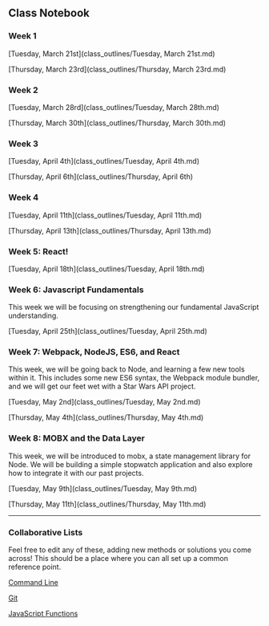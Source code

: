 ## Class Notebook

### Week 1

[Tuesday, March 21st](class_outlines/Tuesday, March 21st.md)

[Thursday, March 23rd](class_outlines/Thursday, March 23rd.md)

### Week 2

[Tuesday, March 28rd](class_outlines/Tuesday, March 28th.md)

[Thursday, March 30th](class_outlines/Thursday, March 30th.md)

### Week 3

[Tuesday, April 4th](class_outlines/Tuesday, April 4th.md)

[Thursday, April 6th](class_outlines/Thursday, April 6th)

### Week 4

[Tuesday, April 11th](class_outlines/Tuesday, April 11th.md)

[Thursday, April 13th](class_outlines/Thursday, April 13th.md)

### Week 5: React!

[Tuesday, April 18th](class_outlines/Tuesday, April 18th.md)

### Week 6: Javascript Fundamentals

This week we will be focusing on strengthening our fundamental JavaScript understanding.

[Tuesday, April 25th](class_outlines/Tuesday, April 25th.md)

### Week 7: Webpack, NodeJS, ES6, and React

This week, we will be going back to Node, and learning a few new tools within it. This includes some new
ES6 syntax, the Webpack module bundler, and we will get our feet wet with a Star Wars API project.

[Tuesday, May 2nd](class_outlines/Tuesday, May 2nd.md)

[Thursday, May 4th](class_outlines/Thursday, May 4th.md)

### Week 8: MOBX and the Data Layer

This week, we will be introduced to mobx, a state management library for Node. We will be building a simple stopwatch application and also explore how to integrate it with our past projects.

[Tuesday, May 9th](class_outlines/Tuesday, May 9th.md)

[Thursday, May 11th](class_outlines/Thursday, May 11th.md)

---

### Collaborative Lists

Feel free to edit any of these, adding new methods or solutions you come across! This should be a place where you can all set up a common reference point.

[Command Line](command-line-reference.md)

[Git](git-reference.md)

[JavaScript Functions](js-functions.md)
